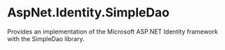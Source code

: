 # AspNet.Identity.SimpleDao
Provides an implementation of the Microsoft ASP.NET Identity framework with the SimpleDao library.
